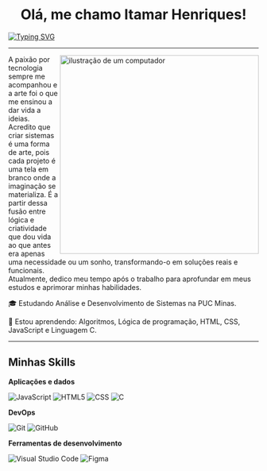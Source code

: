 <h1 align="center">Olá, me chamo Itamar Henriques!</h1>

[![Typing SVG](https://readme-typing-svg.demolab.com?font=Fira+Code&weight=500&size=24&pause=1000&color=F7F7F7&center=true&vCenter=true&width=1100&lines=Seja+bem+vindo+ao+meu+GitHub!+%E0%B8%85%E2%81%A0%5E%E2%81%A0%E2%80%A2%E2%81%A0%EF%BB%8C%E2%81%A0%E2%80%A2%E2%81%A0%5E%E2%81%A0%E0%B8%85)](https://git.io/typing-svg)

---

<img src="https://raw.githubusercontent.com/MicaelliMedeiros/micaellimedeiros/master/image/computer-illustration.png" alt="ilustração de um computador" min-width="400px" max-width="400px" width="400px" align="right">

<p align="left"> 
  A paixão por tecnologia sempre me acompanhou e a arte foi o que me ensinou a dar vida a ideias. Acredito que criar sistemas é uma forma de arte, pois cada projeto é uma tela em branco onde a imaginação se materializa. É a partir dessa fusão entre lógica e criatividade que dou vida ao que antes era apenas uma necessidade ou um sonho, transformando-o em soluções reais e funcionais.<br>
  Atualmente, dedico meu tempo após o trabalho para aprofundar em meus estudos e aprimorar minhas habilidades.
</p>

<p align="left">
 🎓 Estudando Análise e Desenvolvimento de Sistemas na PUC Minas.
</p>

<p align="left">
  🌱 Estou aprendendo: Algoritmos, Lógica de programação, HTML, CSS, JavaScript e Linguagem C.
</p>

---
    
## Minhas Skills

**Aplicações e dados**

![JavaScript](https://img.shields.io/badge/-JavaScript-333333?style=flat&logo=javascript)
![HTML5](https://img.shields.io/badge/-HTML5-333333?style=flat&logo=HTML5)
![CSS](https://img.shields.io/badge/-CSS-333333?style=flat&logo=CSS3&logoColor=1572B6)
![C](https://img.shields.io/badge/C-A8B9CC?style=flat&logo=c&logoColor=black)

<!--**Utilidades**

![VScode](https://img.shields.io/badge/Visual%20Studio%20Code-007ACC?logo=visualstudiocode&logoColor=fff&style=plastic)
-->

**DevOps**

![Git](https://img.shields.io/badge/-Git-333333?style=flat&logo=git)
![GitHub](https://img.shields.io/badge/-GitHub-333333?style=flat&logo=github)

**Ferramentas de desenvolvimento**

![Visual Studio Code](https://img.shields.io/badge/-Visual%20Studio%20Code-333333?style=flat&logo=visual-studio-code&logoColor=007ACC)
![Figma](https://img.shields.io/badge/-Figma-333333?style=flat&logo=figma&logoColor=007ACC)


<br/>


